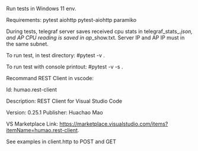 Run tests in Windows 11 env.  

Requirements:
pytest
aiohttp
pytest-aiohttp
paramiko

During tests, telegraf server saves received cpu stats in telegraf_stats_*.json,
and AP CPU reading is saved in <apIp>_ap_*_show.txt. Server IP and AP IP must in the same subnet.

To run test, in test directory:
#pytest -v .

To run test with console printout:
#pytest -v -s .

Recommand REST Client in vscode:

Id: humao.rest-client

Description: REST Client for Visual Studio Code

Version: 0.25.1
Publisher: Huachao Mao

VS Marketplace Link: https://marketplace.visualstudio.com/items?itemName=humao.rest-client.

See examples in client.http to POST and GET
  
